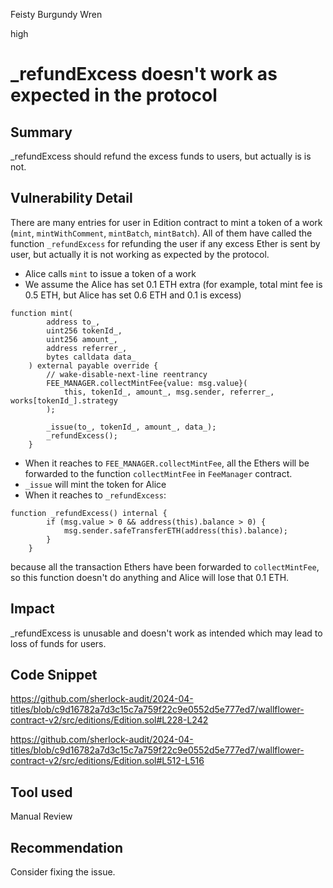 Feisty Burgundy Wren

high

# _refundExcess doesn't work as expected in the protocol

## Summary
_refundExcess should refund the excess funds to users, but actually is is not.
## Vulnerability Detail
There are many entries for user in Edition contract to mint a token of a work (`mint`, `mintWithComment`, `mintBatch`, `mintBatch`).
All of them have called the function `_refundExcess` for refunding the user if any excess Ether is sent by user, but actually it is not working as expected by the protocol.
- Alice calls `mint` to issue a token of a work
- We assume the Alice has set 0.1 ETH extra (for example, total mint fee is 0.5 ETH, but Alice has set 0.6 ETH and 0.1 is excess)
```solidity
function mint(
        address to_,
        uint256 tokenId_,
        uint256 amount_,
        address referrer_,
        bytes calldata data_
    ) external payable override {
        // wake-disable-next-line reentrancy
        FEE_MANAGER.collectMintFee{value: msg.value}(
            this, tokenId_, amount_, msg.sender, referrer_, works[tokenId_].strategy
        );

        _issue(to_, tokenId_, amount_, data_);
        _refundExcess();
    }
```
- When it reaches to `FEE_MANAGER.collectMintFee`, all the Ethers will be forwarded to the function `collectMintFee` in `FeeManager` contract.
- `_issue` will mint the token for Alice
- When it reaches to `_refundExcess`:
```solidity
function _refundExcess() internal {
        if (msg.value > 0 && address(this).balance > 0) {
            msg.sender.safeTransferETH(address(this).balance);
        }
    }
```
because all the transaction Ethers have been forwarded to `collectMintFee`, so this function doesn't do anything and Alice will lose that 0.1 ETH.
## Impact
_refundExcess is unusable and doesn't work as intended which may lead to loss of funds for users.
## Code Snippet
https://github.com/sherlock-audit/2024-04-titles/blob/c9d16782a7d3c15c7a759f22c9e0552d5e777ed7/wallflower-contract-v2/src/editions/Edition.sol#L228-L242

https://github.com/sherlock-audit/2024-04-titles/blob/c9d16782a7d3c15c7a759f22c9e0552d5e777ed7/wallflower-contract-v2/src/editions/Edition.sol#L512-L516
## Tool used

Manual Review

## Recommendation
Consider fixing the issue.